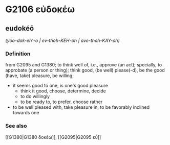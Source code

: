 # G2106 εὐδοκέω

## eudokéō

_(yoo-dok-eh'-o | ev-thoh-KEH-oh | ave-thoh-KAY-oh)_

### Definition

from G2095 and G1380; to think well of, i.e., approve (an act); specially, to approbate (a person or thing); think good, (be well) please(-d), be the good (have, take) pleasure, be willing; 

- it seems good to one, is one's good pleasure
  - think it good, choose, determine, decide
  - to do willingly
  - to be ready to, to prefer, choose rather
- to be well pleased with, take pleasure in, to be favorably inclined towards one

### See also

[[G1380|G1380 δοκέω]], [[G2095|G2095 εὖ]]
